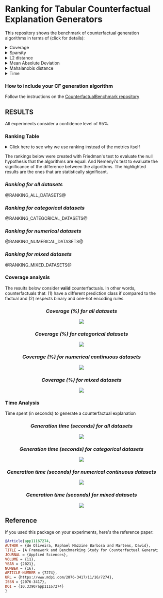 # Ranking for Tabular Counterfactual Explanation Generators

This repository shows the benchmark of counterfactual generation algorithms in terms of (click for details):

<details>
  <summary>Coverage</summary>

    how many factuals are converted to counterfactuals?

</details>

<details>
  <summary>Sparsity</summary>

    how many features are unchanged?

</details>

<details>
  <summary>L2 distance</summary>

    how far are the counterfactuals from the factual data?

</details>

<details>
  <summary>Mean Absolute Deviation</summary>

    how different are the counterfactuals from the factual data considering feature variations?

</details>

<details>
  <summary>Mahalanobis distance</summary>

    how different are the counterfactuals from the factual data considering the data distribution?

</details>

<details>
  <summary>Time</summary>

    how long does it take to generate a counterfactual?

</details>

### How to include your CF generation algorithm
Follow the instructions on the [CounterfactualBenchmark repository](https://github.com/ADMAntwerp/CounterfactualBenchmark)

## RESULTS

All experiments consider a confidence level of 95%.

### Ranking Table
<details>
  <summary>Click here to see why we use ranking instead of the metrics itself</summary>

Most metrics cannot be directly compared as each algorithm has a different coverage. For example, if one algorithm 
only creates a single counterfactual and has a sparsity of 90%, we cannot say it is better than another algorithm 
that creates 1 000 counterfactuals and with sparsity of 88%. Therefore, the ranking consider these cases, giving a
better picture of the algorithms' performance.

</details>

The rankings below were created with Friedman's test to evaluate the null hypothesis that the algorithms are equal.
And Nemenyi's test to evaluate the significance of the difference between the algorithms.
The highlighted results are the ones that are statistically significant.

<div style="font-style: italic;" markdown="1">

### Ranking for all datasets

</div>

@RANKING_ALL_DATASETS@

<div style="font-style: italic;" markdown="1">

### Ranking for categorical datasets

</div>

@RANKING_CATEGORICAL_DATASETS@

<div style="font-style: italic;" markdown="1">

### Ranking for numerical datasets

</div>

@RANKING_NUMERICAL_DATASETS@

<div style="font-style: italic;" markdown="1">

### Ranking for mixed datasets

</div>

@RANKING_MIXED_DATASETS@


### Coverage analysis

The results below consider **valid** counterfactuals. In other words, counterfactuals that: (1) have a different prediction class if compared to the factual and (2) respects binary and one-hot encoding rules.

<div style="font-style: italic; text-align: center;" markdown="1">

### Coverage (%) for all datasets

</div>

<p align="center">
<img src="./charts/validity_chart_all.png">
</p>

<div style="font-style: italic; text-align: center;" markdown="1">

### Coverage (%) for categorical datasets

</div>

<p align="center">
<img src="./charts/validity_chart_cat.png">
</p>

<div style="font-style: italic; text-align: center;" markdown="1">

### Coverage (%) for numerical continuous datasets

</div>

<p align="center">
<img src="./charts/validity_chart_num.png">
</p>

<div style="font-style: italic; text-align: center;" markdown="1">

### Coverage (%) for mixed datasets

</div>

<p align="center">
<img src="./charts/validity_chart_mix.png">
</p>

### Time Analysis
Time spent (in seconds) to generate a counterfactual explanation

<div style="font-style: italic; text-align: center;" markdown="1">

### Generation time (seconds) for all datasets

</div>

<p align="center">
<img src="./charts/cf_generation_time_chart_all.png">
</p>

<div style="font-style: italic; text-align: center;" markdown="1">

### Generation time (seconds) for categorical datasets

</div>

<p align="center">
<img src="./charts/cf_generation_time_chart_cat.png">
</p>

<div style="font-style: italic; text-align: center;" markdown="1">

### Generation time (seconds) for numerical continuous datasets

</div>

<p align="center">
<img src="./charts/cf_generation_time_chart_num.png">
</p>

<div style="font-style: italic; text-align: center;" markdown="1">

### Generation time (seconds) for mixed datasets

</div>

<p align="center">
<img src="./charts/cf_generation_time_chart_mix.png">
</p>



## Reference
If you used this package on your experiments, here's the reference paper:
```bibtex
@Article{app11167274,
AUTHOR = {de Oliveira, Raphael Mazzine Barbosa and Martens, David},
TITLE = {A Framework and Benchmarking Study for Counterfactual Generating Methods on Tabular Data},
JOURNAL = {Applied Sciences},
VOLUME = {11},
YEAR = {2021},
NUMBER = {16},
ARTICLE-NUMBER = {7274},
URL = {https://www.mdpi.com/2076-3417/11/16/7274},
ISSN = {2076-3417},
DOI = {10.3390/app11167274}
}
```

